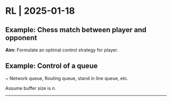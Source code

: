 # RL | 2025-01-18

## Example: Chess match between player and opponent

**Aim:** Formulate an optimal control strategy for player.

## Example: Control of a queue

~ Network queue, Routing queue, stand in line queue, etc.

Assume buffer size is $n$.

---

